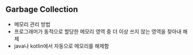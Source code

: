 

## Garbage Collection

- 메모리 관리 방법
- 프로그래머가 동적으로 할당한 메모리 영역 중 더 이상 쓰지 않는 영역을 찾아내 해제
- java나 kotlin에서 자동으로 메모리를 해제함 